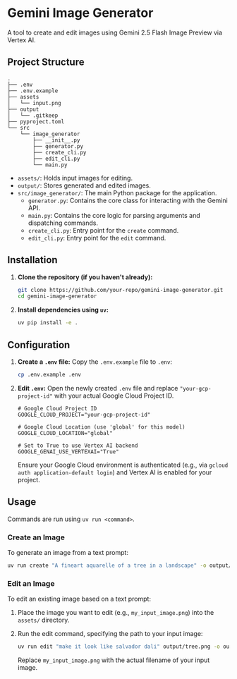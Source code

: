 # Gemini Image Generator

A tool to create and edit images using Gemini 2.5 Flash Image Preview via Vertex AI.

## Project Structure

```
.
├── .env
├── .env.example
├── assets
│   └── input.png
├── output
│   └── .gitkeep
├── pyproject.toml
└── src
    └── image_generator
        ├── __init__.py
        ├── generator.py
        ├── create_cli.py
        ├── edit_cli.py
        └── main.py
```

*   `assets/`: Holds input images for editing.
*   `output/`: Stores generated and edited images.
*   `src/image_generator/`: The main Python package for the application.
    *   `generator.py`: Contains the core class for interacting with the Gemini API.
    *   `main.py`: Contains the core logic for parsing arguments and dispatching commands.
    *   `create_cli.py`: Entry point for the `create` command.
    *   `edit_cli.py`: Entry point for the `edit` command.

## Installation

1.  **Clone the repository (if you haven't already):**

    ```bash
    git clone https://github.com/your-repo/gemini-image-generator.git
    cd gemini-image-generator
    ```

2.  **Install dependencies using `uv`:**

    ```bash
    uv pip install -e .
    ```

## Configuration

1.  **Create a `.env` file:** Copy the `.env.example` file to `.env`:

    ```bash
    cp .env.example .env
    ```

2.  **Edit `.env`:** Open the newly created `.env` file and replace `"your-gcp-project-id"` with your actual Google Cloud Project ID.

    ```dotenv
    # Google Cloud Project ID
    GOOGLE_CLOUD_PROJECT="your-gcp-project-id"

    # Google Cloud Location (use 'global' for this model)
    GOOGLE_CLOUD_LOCATION="global"

    # Set to True to use Vertex AI backend
    GOOGLE_GENAI_USE_VERTEXAI="True"
    ```

    Ensure your Google Cloud environment is authenticated (e.g., via `gcloud auth application-default login`) and Vertex AI is enabled for your project.

## Usage

Commands are run using `uv run <command>`.

### Create an Image

To generate an image from a text prompt:

```bash
uv run create "A fineart aquarelle of a tree in a landscape" -o output/tree.png
```

### Edit an Image

To edit an existing image based on a text prompt:

1.  Place the image you want to edit (e.g., `my_input_image.png`) into the `assets/` directory.
2.  Run the edit command, specifying the path to your input image:

    ```bash
    uv run edit "make it look like salvador dali" output/tree.png -o output/tree_edited.png
    ```

    Replace `my_input_image.png` with the actual filename of your input image.